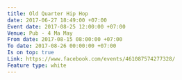 ```yaml
---
title: Old Quarter Hip Hop
date: 2017-06-27 18:49:00 +07:00
Event date: 2017-08-25 12:00:00 +07:00
Venue: Pub - 4 Ma May
From date: 2017-08-15 08:00:00 +07:00
To date: 2017-08-26 00:00:00 +07:00
Is on top: true
Link: https://www.facebook.com/events/461087574277328/
Feature type: white
---
```


